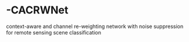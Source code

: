 # -CACRWNet
context-aware and channel re-weighting network with noise suppression for remote sensing scene classification
